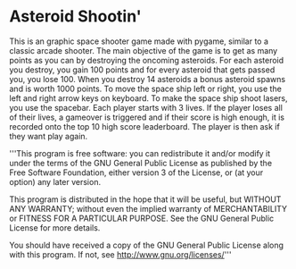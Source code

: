 # Asteroid Shootin'
This is an graphic space shooter game made with pygame, similar to a classic arcade shooter.  The main objective of the game is to get as many points as you can by destroying the oncoming asteroids.  For each asteroid you destroy, you gain 100 points and for every asteroid that gets passed you, you lose 100. When you destroy 14 asteroids a bonus asteroid spawns and is worth 1000 points.  To move the space ship left or right, you use the left and right arrow keys on keyboard.  To make the space ship shoot lasers, you use the spacebar.  Each player starts with 3 lives. If the player loses all of their lives, a gameover is triggered and if their score is high enough, it is recorded onto the top 10 high score leaderboard. The player is then ask if they want play again. 

'''This program is free software: you can redistribute it and/or modify
it under the terms of the GNU General Public License as published by
the Free Software Foundation, either version 3 of the License, or
(at your option) any later version.

This program is distributed in the hope that it will be useful,
but WITHOUT ANY WARRANTY; without even the implied warranty of
MERCHANTABILITY or FITNESS FOR A PARTICULAR PURPOSE. See the
GNU General Public License for more details.

You should have received a copy of the GNU General Public License
along with this program. If not, see <http://www.gnu.org/licenses/>'''
